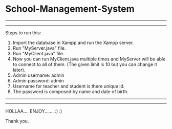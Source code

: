 # School-Management-System

************************************************************
************************************************************

Steps to run this:

1) Import the database in Xampp and run the Xampp server.
2) Run "MyServer.java" file.
3) Run "MyClient.java" file.
4) Now you can run MyClient.java multiple times and MyServer will be able to connect to all of them. (The given limit is 10 but you can change it later).
5) Admin username: admin
6) Admin password: admin
7) Username for teacher and student is there unique id.
8) The password is composed by name and date of birth.


**********************************************************
**********************************************************

HOLLAA....
ENJOY.......
:)
:)

Thank you.
